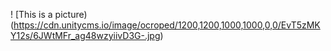! [This is a picture) (https://cdn.unitycms.io/image/ocroped/1200,1200,1000,1000,0,0/EvT5zMKY12s/6JWtMFr_ag48wzyiivD3G-.jpg)

